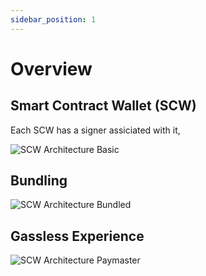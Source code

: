 ```yaml
---
sidebar_position: 1
---
```


# Overview

## Smart Contract Wallet (SCW)

Each SCW has a signer assiciated with it,

![SCW Architecture Basic](/img/architecture-basic.svg)

## Bundling

![SCW Architecture Bundled](/img/architecture-bundling.svg)

## Gassless Experience

![SCW Architecture Paymaster](/img/architecture-paymaster.svg)
